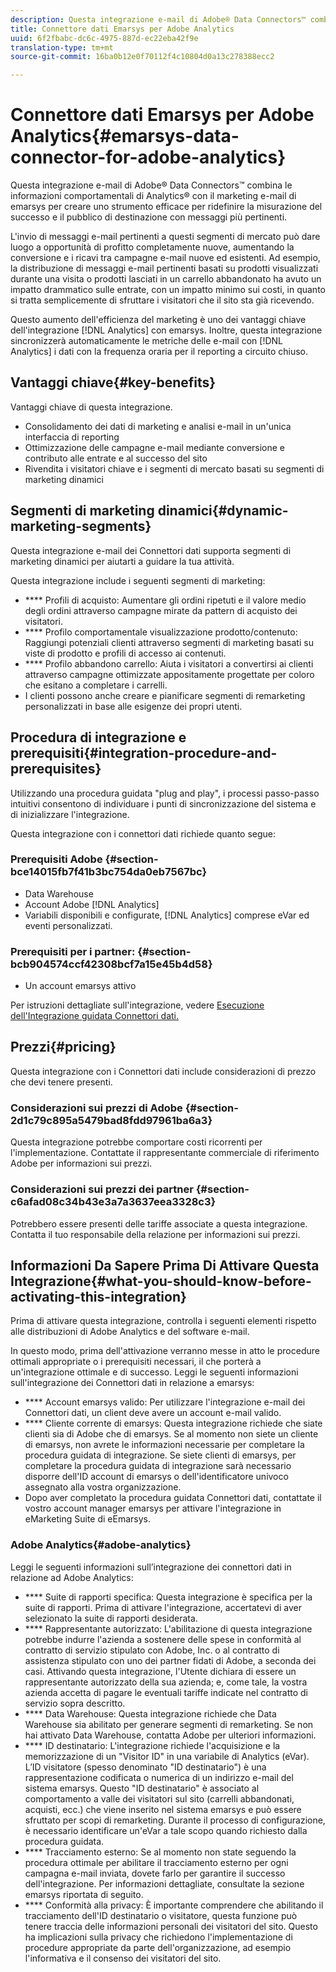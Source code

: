 ```yaml
---
description: Questa integrazione e-mail di Adobe® Data Connectors™ combina le informazioni comportamentali di Analytics® con il marketing e-mail di emarsys per creare uno strumento efficace per ridefinire la misurazione del successo e il pubblico di destinazione con messaggi più pertinenti.
title: Connettore dati Emarsys per Adobe Analytics
uuid: 6f2fbabc-dc6c-4975-887d-ec22eba42f9e
translation-type: tm+mt
source-git-commit: 16ba0b12e0f70112f4c10804d0a13c278388ecc2

---
```



# Connettore dati Emarsys per Adobe Analytics{#emarsys-data-connector-for-adobe-analytics}

Questa integrazione e-mail di Adobe® Data Connectors™ combina le informazioni comportamentali di Analytics® con il marketing e-mail di emarsys per creare uno strumento efficace per ridefinire la misurazione del successo e il pubblico di destinazione con messaggi più pertinenti.

L'invio di messaggi e-mail pertinenti a questi segmenti di mercato può dare luogo a opportunità di profitto completamente nuove, aumentando la conversione e i ricavi tra campagne e-mail nuove ed esistenti. Ad esempio, la distribuzione di messaggi e-mail pertinenti basati su prodotti visualizzati durante una visita o prodotti lasciati in un carrello abbandonato ha avuto un impatto drammatico sulle entrate, con un impatto minimo sui costi, in quanto si tratta semplicemente di sfruttare i visitatori che il sito sta già ricevendo.

Questo aumento dell'efficienza del marketing è uno dei vantaggi chiave dell'integrazione [!DNL Analytics] con emarsys. Inoltre, questa integrazione sincronizzerà automaticamente le metriche delle e-mail con [!DNL Analytics] i dati con la frequenza oraria per il reporting a circuito chiuso.

## Vantaggi chiave{#key-benefits}

Vantaggi chiave di questa integrazione.

* Consolidamento dei dati di marketing e analisi e-mail in un'unica interfaccia di reporting
* Ottimizzazione delle campagne e-mail mediante conversione e contributo alle entrate e al successo del sito
* Rivendita i visitatori chiave e i segmenti di mercato basati su segmenti di marketing dinamici

## Segmenti di marketing dinamici{#dynamic-marketing-segments}

Questa integrazione e-mail dei Connettori dati supporta segmenti di marketing dinamici per aiutarti a guidare la tua attività.

Questa integrazione include i seguenti segmenti di marketing:

* **** Profili di acquisto: Aumentare gli ordini ripetuti e il valore medio degli ordini attraverso campagne mirate da pattern di acquisto dei visitatori.
* **** Profilo comportamentale visualizzazione prodotto/contenuto: Raggiungi potenziali clienti attraverso segmenti di marketing basati su viste di prodotto e profili di accesso ai contenuti.
* **** Profilo abbandono carrello: Aiuta i visitatori a convertirsi ai clienti attraverso campagne ottimizzate appositamente progettate per coloro che esitano a completare i carrelli.
* I clienti possono anche creare e pianificare segmenti di remarketing personalizzati in base alle esigenze dei propri utenti.

## Procedura di integrazione e prerequisiti{#integration-procedure-and-prerequisites}

Utilizzando una procedura guidata "plug and play", i processi passo-passo intuitivi consentono di individuare i punti di sincronizzazione del sistema e di inizializzare l'integrazione.

Questa integrazione con i connettori dati richiede quanto segue:

### Prerequisiti Adobe {#section-bce14015fb7f41b3bc754da0eb7567bc}

* Data Warehouse
* Account Adobe [!DNL Analytics]
* Variabili disponibili e configurate, [!DNL Analytics] comprese eVar ed eventi personalizzati.

### Prerequisiti per i partner: {#section-bcb904574ccf42308bcf7a15e45b4d58}

* Un account emarsys attivo

Per istruzioni dettagliate sull'integrazione, vedere [Esecuzione dell'Integrazione guidata Connettori dati.](/help/import/data-connectors/emarsys-overview/emarsys-wizard.md)

## Prezzi{#pricing}

Questa integrazione con i Connettori dati include considerazioni di prezzo che devi tenere presenti.

### Considerazioni sui prezzi di Adobe {#section-2d1c79c895a5479bad8fdd97961ba6a3}

Questa integrazione potrebbe comportare costi ricorrenti per l'implementazione. Contattate il rappresentante commerciale di riferimento Adobe per informazioni sui prezzi.

### Considerazioni sui prezzi dei partner {#section-c6afad08c34b43e3a7a3637eea3328c3}

Potrebbero essere presenti delle tariffe associate a questa integrazione. Contatta il tuo responsabile della relazione per informazioni sui prezzi.

## Informazioni Da Sapere Prima Di Attivare Questa Integrazione{#what-you-should-know-before-activating-this-integration}

Prima di attivare questa integrazione, controlla i seguenti elementi rispetto alle distribuzioni di Adobe Analytics e del software e-mail.

In questo modo, prima dell'attivazione verranno messe in atto le procedure ottimali appropriate o i prerequisiti necessari, il che porterà a un'integrazione ottimale e di successo. Leggi le seguenti informazioni sull'integrazione dei Connettori dati in relazione a emarsys:

* **** Account emarsys valido: Per utilizzare l'integrazione e-mail dei Connettori dati, un client deve avere un account e-mail valido.
* **** Cliente corrente di emarsys: Questa integrazione richiede che siate clienti sia di Adobe che di emarsys. Se al momento non siete un cliente di emarsys, non avrete le informazioni necessarie per completare la procedura guidata di integrazione. Se siete clienti di emarsys, per completare la procedura guidata di integrazione sarà necessario disporre dell'ID account di emarsys o dell'identificatore univoco assegnato alla vostra organizzazione.
* Dopo aver completato la procedura guidata Connettori dati, contattate il vostro account manager emarsys per attivare l'integrazione in eMarketing Suite di eEmarsys.

### Adobe Analytics{#adobe-analytics}

Leggi le seguenti informazioni sull’integrazione dei connettori dati in relazione ad Adobe Analytics:

* **** Suite di rapporti specifica: Questa integrazione è specifica per la suite di rapporti. Prima di attivare l'integrazione, accertatevi di aver selezionato la suite di rapporti desiderata.
* **** Rappresentante autorizzato: L'abilitazione di questa integrazione potrebbe indurre l'azienda a sostenere delle spese in conformità al contratto di servizio stipulato con Adobe, Inc. o al contratto di assistenza stipulato con uno dei partner fidati di Adobe, a seconda dei casi. Attivando questa integrazione, l'Utente dichiara di essere un rappresentante autorizzato della sua azienda; e, come tale, la vostra azienda accetta di pagare le eventuali tariffe indicate nel contratto di servizio sopra descritto.
* **** Data Warehouse: Questa integrazione richiede che Data Warehouse sia abilitato per generare segmenti di remarketing. Se non hai attivato Data Warehouse, contatta Adobe per ulteriori informazioni.
* **** ID destinatario: L'integrazione richiede l'acquisizione e la memorizzazione di un "Visitor ID" in una variabile di Analytics (eVar). L’ID visitatore (spesso denominato "ID destinatario") è una rappresentazione codificata o numerica di un indirizzo e-mail del sistema emarsys. Questo "ID destinatario" è associato al comportamento a valle dei visitatori sul sito (carrelli abbandonati, acquisti, ecc.) che viene inserito nel sistema emarsys e può essere sfruttato per scopi di remarketing. Durante il processo di configurazione, è necessario identificare un'eVar a tale scopo quando richiesto dalla procedura guidata.
* **** Tracciamento esterno: Se al momento non state seguendo la procedura ottimale per abilitare il tracciamento esterno per ogni campagna e-mail inviata, dovete farlo per garantire il successo dell'integrazione. Per informazioni dettagliate, consultate la sezione emarsys riportata di seguito.
* **** Conformità alla privacy: È importante comprendere che abilitando il tracciamento dell'ID destinatario o visitatore, questa funzione può tenere traccia delle informazioni personali dei visitatori del sito. Questo ha implicazioni sulla privacy che richiedono l'implementazione di procedure appropriate da parte dell'organizzazione, ad esempio l'informativa e il consenso dei visitatori del sito.

